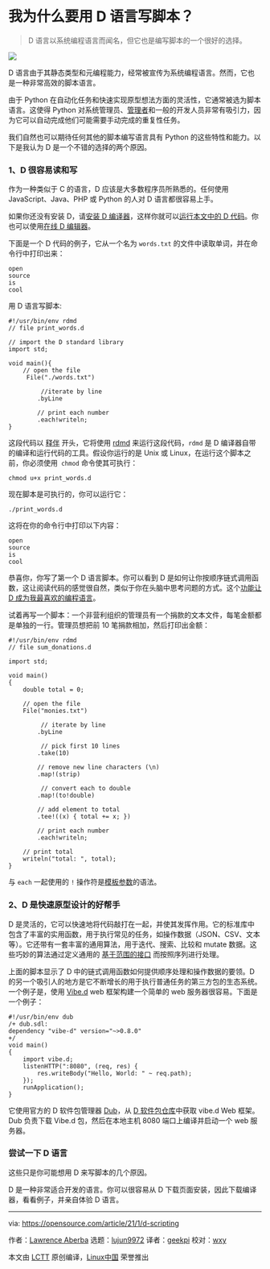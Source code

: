 [#]: collector: (lujun9972)
[#]: translator: (geekpi)
[#]: reviewer: (wxy)
[#]: publisher: ( )
[#]: url: ( )
[#]: subject: (Why I use the D programming language for scripting)
[#]: via: (https://opensource.com/article/21/1/d-scripting)
[#]: author: (Lawrence Aberba https://opensource.com/users/aberba)

我为什么要用 D 语言写脚本？
======

> D 语言以系统编程语言而闻名，但它也是编写脚本的一个很好的选择。

![](https://img.linux.net.cn/data/attachment/album/202102/09/134351j4m3hrhll0h38plp.jpg)

D 语言由于其静态类型和元编程能力，经常被宣传为系统编程语言。然而，它也是一种非常高效的脚本语言。

由于 Python 在自动化任务和快速实现原型想法方面的灵活性，它通常被选为脚本语言。这使得 Python 对系统管理员、[管理者][2]和一般的开发人员非常有吸引力，因为它可以自动完成他们可能需要手动完成的重复性任务。

我们自然也可以期待任何其他的脚本编写语言具有 Python 的这些特性和能力。以下是我认为 D 是一个不错的选择的两个原因。

### 1、D 很容易读和写

作为一种类似于 C 的语言，D 应该是大多数程序员所熟悉的。任何使用 JavaScript、Java、PHP 或 Python 的人对 D 语言都很容易上手。

如果你还没有安装 D，请[安装 D 编译器][3]，这样你就可以[运行本文中的 D 代码][4]。你也可以使用[在线 D 编辑器][5]。

下面是一个 D 代码的例子，它从一个名为 `words.txt` 的文件中读取单词，并在命令行中打印出来：

```
open
source
is
cool
```

用 D 语言写脚本:

```
#!/usr/bin/env rdmd
// file print_words.d

// import the D standard library
import std;

void main(){
    // open the file
     File("./words.txt")

         //iterate by line
        .byLine

        // print each number
        .each!writeln;
}
```

这段代码以 [释伴][6] 开头，它将使用 [rdmd][7] 来运行这段代码，`rdmd` 是 D 编译器自带的编译和运行代码的工具。假设你运行的是 Unix 或 Linux，在运行这个脚本之前，你必须使用` chmod` 命令使其可执行：

```
chmod u+x print_words.d
```

现在脚本是可执行的，你可以运行它：

```
./print_words.d
```

这将在你的命令行中打印以下内容：

```
open
source
is
cool
```

恭喜你，你写了第一个 D 语言脚本。你可以看到 D 是如何让你按顺序链式调用函数，这让阅读代码的感觉很自然，类似于你在头脑中思考问题的方式。这个[功能让 D 成为我最喜欢的编程语言][8]。

试着再写一个脚本：一个非营利组织的管理员有一个捐款的文本文件，每笔金额都是单独的一行。管理员想把前 10 笔捐款相加，然后打印出金额：

```
#!/usr/bin/env rdmd
// file sum_donations.d

import std;

void main()
{
    double total = 0;

    // open the file
    File("monies.txt")

         // iterate by line
        .byLine

         // pick first 10 lines
        .take(10)

        // remove new line characters (\n)
        .map!(strip)

         // convert each to double
        .map!(to!double)

        // add element to total
        .tee!((x) { total += x; })

        // print each number
        .each!writeln;

    // print total
    writeln("total: ", total);
}
```

与 `each` 一起使用的 `!` 操作符是[模板参数][9]的语法。

### 2、D 是快速原型设计的好帮手

D 是灵活的，它可以快速地将代码敲打在一起，并使其发挥作用。它的标准库中包含了丰富的实用函数，用于执行常见的任务，如操作数据（JSON、CSV、文本等）。它还带有一套丰富的通用算法，用于迭代、搜索、比较和 mutate 数据。这些巧妙的算法通过定义通用的 [基于范围的接口][10] 而按照序列进行处理。

上面的脚本显示了 D 中的链式调用函数如何提供顺序处理和操作数据的要领。D 的另一个吸引人的地方是它不断增长的用于执行普通任务的第三方包的生态系统。一个例子是，使用 [Vibe.d][11] web 框架构建一个简单的 web 服务器很容易。下面是一个例子：

```
#!/usr/bin/env dub
/+ dub.sdl:
dependency "vibe-d" version="~>0.8.0"
+/
void main()
{
    import vibe.d;
    listenHTTP(":8080", (req, res) {
        res.writeBody("Hello, World: " ~ req.path);
    });
    runApplication();
}
```

它使用官方的 D 软件包管理器 [Dub][12]，从 [D 软件包仓库][13]中获取 vibe.d Web 框架。Dub 负责下载 Vibe.d 包，然后在本地主机 8080 端口上编译并启动一个 web 服务器。

### 尝试一下 D 语言

这些只是你可能想用 D 来写脚本的几个原因。

D 是一种非常适合开发的语言。你可以很容易从 D 下载页面安装，因此下载编译器，看看例子，并亲自体验 D 语言。

--------------------------------------------------------------------------------

via: https://opensource.com/article/21/1/d-scripting

作者：[Lawrence Aberba][a]
选题：[lujun9972][b]
译者：[geekpi](https://github.com/geekpi)
校对：[wxy](https://github.com/wxy)

本文由 [LCTT](https://github.com/LCTT/TranslateProject) 原创编译，[Linux中国](https://linux.cn/) 荣誉推出

[a]: https://opensource.com/users/aberba
[b]: https://github.com/lujun9972
[1]: https://opensource.com/sites/default/files/styles/image-full-size/public/lead-images/lenovo-thinkpad-laptop-concentration-focus-windows-office.png?itok=-8E2ihcF (Woman using laptop concentrating)
[2]: https://opensource.com/article/20/3/automating-community-management-python
[3]: https://tour.dlang.org/tour/en/welcome/install-d-locally
[4]: https://tour.dlang.org/tour/en/welcome/run-d-program-locally
[5]: https://run.dlang.io/
[6]: https://en.wikipedia.org/wiki/Shebang_(Unix)
[7]: https://dlang.org/rdmd.html
[8]: https://opensource.com/article/20/7/d-programming
[9]: http://ddili.org/ders/d.en/templates.html
[10]: http://ddili.org/ders/d.en/ranges.html
[11]: https://vibed.org
[12]: https://dub.pm/getting_started
[13]: https://code.dlang.org
